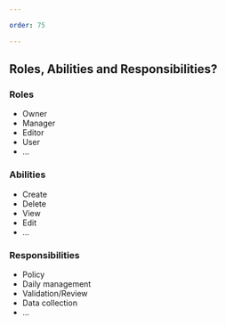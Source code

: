 ```yaml
---

order: 75

---
```


## Roles, Abilities and Responsibilities?

<div>
    <div class="small three-col left fragment">
        <h3>Roles</h3>
        <ul>
            <li>Owner</li>
            <li>Manager</li>
            <li>Editor</li>
            <li>User</li>
            <li>&mldr;</li>
        </ul>
    </div>
    <div class="small three-col middle fragment">
        <h3>Abilities</h3>
        <ul>
            <li>Create</li>
            <li>Delete</li>
            <li>View</li>
            <li>Edit</li>
            <li>&mldr;</li>
        </ul>
    </div>
    <div class="small three-col right fragment">
        <h3>Responsibilities</h3>
        <ul>
            <li>Policy</li>
            <li>Daily management</li>
            <li>Validation/Review</li>
            <li>Data collection</li>
            <li>&mldr;</li>
        </ul>
    </div>
</div>




